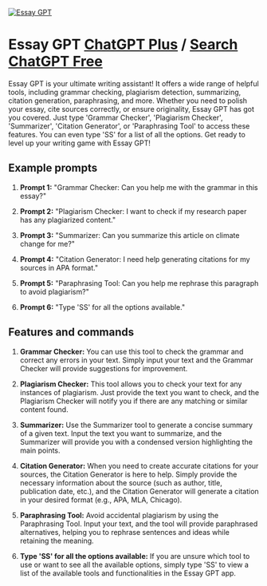 
[![Essay GPT](https://files.oaiusercontent.com/file-3aYzusFS2OtslpA6KARqUB3D?se=2123-10-18T02%3A38%3A41Z&sp=r&sv=2021-08-06&sr=b&rscc=max-age%3D31536000%2C%20immutable&rscd=attachment%3B%20filename%3D316cf29d-1271-4164-91c1-8ad6f1cb3e75.png&sig=VodWvzvQ6JJLlsiCwO20muX/h3b7Z/OrbBAYbXlYzKI%3D)](https://chat.openai.com/g/g-VvFdAmgT9-essay-gpt)

# Essay GPT [ChatGPT Plus](https://chat.openai.com/g/g-VvFdAmgT9-essay-gpt) / [Search ChatGPT Free](https://gptcall.net/index.html#/?search=Essay%20GPT)

Essay GPT is your ultimate writing assistant! It offers a wide range of helpful tools, including grammar checking, plagiarism detection, summarizing, citation generation, paraphrasing, and more. Whether you need to polish your essay, cite sources correctly, or ensure originality, Essay GPT has got you covered. Just type 'Grammar Checker', 'Plagiarism Checker', 'Summarizer', 'Citation Generator', or 'Paraphrasing Tool' to access these features. You can even type 'SS' for a list of all the options. Get ready to level up your writing game with Essay GPT!

## Example prompts

1. **Prompt 1:** "Grammar Checker: Can you help me with the grammar in this essay?"

2. **Prompt 2:** "Plagiarism Checker: I want to check if my research paper has any plagiarized content."

3. **Prompt 3:** "Summarizer: Can you summarize this article on climate change for me?"

4. **Prompt 4:** "Citation Generator: I need help generating citations for my sources in APA format."

5. **Prompt 5:** "Paraphrasing Tool: Can you help me rephrase this paragraph to avoid plagiarism?"

6. **Prompt 6:** "Type 'SS' for all the options available."

## Features and commands

1. **Grammar Checker:** You can use this tool to check the grammar and correct any errors in your text. Simply input your text and the Grammar Checker will provide suggestions for improvement.

2. **Plagiarism Checker:** This tool allows you to check your text for any instances of plagiarism. Just provide the text you want to check, and the Plagiarism Checker will notify you if there are any matching or similar content found.

3. **Summarizer:** Use the Summarizer tool to generate a concise summary of a given text. Input the text you want to summarize, and the Summarizer will provide you with a condensed version highlighting the main points.

4. **Citation Generator:** When you need to create accurate citations for your sources, the Citation Generator is here to help. Simply provide the necessary information about the source (such as author, title, publication date, etc.), and the Citation Generator will generate a citation in your desired format (e.g., APA, MLA, Chicago).

5. **Paraphrasing Tool:** Avoid accidental plagiarism by using the Paraphrasing Tool. Input your text, and the tool will provide paraphrased alternatives, helping you to rephrase sentences and ideas while retaining the meaning.

6. **Type 'SS' for all the options available:** If you are unsure which tool to use or want to see all the available options, simply type 'SS' to view a list of the available tools and functionalities in the Essay GPT app.


